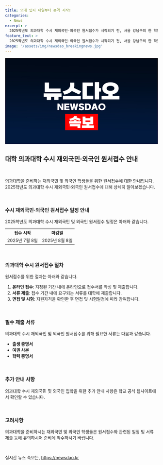 ```yaml
---
title: 의대 입시 내일부터 본격 시작!
categories:
  - News
excerpt: >
  2025학년도 의과대학 수시 재외국민·외국인 원서접수가 시작되기 전, 서울 강남구의 한 학원에 의대 입시 홍보물이 눈에 띄게 붙어있다. 해당 학원은 입시 대비 프로그램을 홍보하고 있는 것으로 보이며, 이에 대해 학생들과 학부모들 사이에서 관심이 높아지고 있다.
feature_text: >
  2025학년도 의과대학 수시 재외국민·외국인 원서접수가 시작되기 전, 서울 강남구의 한 학원에 의대 입시 홍보물이 눈에 띄게 붙어있다. 해당 학원은 입시 대비 프로그램을 홍보하고 있는 것으로 보이며, 이에 대해 학생들과 학부모들 사이에서 관심이 높아지고 있다.
image: '/assets/img/newsdao_breakingnews.jpg'
---
```


<p><img src="/assets/img/newsdao_breakingnews.jpg" alt="cryptoinkorea 속보" /></p>

<h2 data-ke-size="size26">대학 의과대학 수시 재외국민·외국인 원서접수 안내</h2>

<p data-ke-size="size16">&nbsp;</p>

<p>의과대학을 준비하는 재외국민 및 외국인 학생들을 위한 원서접수에 대한 안내입니다. 2025학년도 의과대학 수시 재외국민·외국인 원서접수에 대해 상세히 알아보겠습니다.</p>

<p data-ke-size="size16">&nbsp;</p>

<h3><b>수시 재외국민·외국인 원서접수 일정 안내</b></h3>

<p data-ke-size="size16">2025학년도 의과대학 수시 재외국민 및 외국인 원서접수 일정은 아래와 같습니다.</p>

<table>
  <tr>
    <td style="text-align: center; height: 17px;"><b>접수 시작</b></td>
    <td style="text-align: center; height: 17px;"><b>마감일</b></td>
  </tr>
  <tr>
    <td style="text-align: center; height: 17px;">2025년 7월 8일</td>
    <td style="text-align: center; height: 17px;">2025년 8월 8일</td>
  </tr>
</table>

<p data-ke-size="size16">&nbsp;</p>

<h3><b>의과대학 수시 원서접수 절차</b></h3>

<p data-ke-size="size16">원서접수를 위한 절차는 아래와 같습니다.</p>

<ol>
  <li><b>온라인 접수</b>: 지정된 기간 내에 온라인으로 접수서를 작성 및 제출합니다.</li>
  <li><b>서류 제출</b>: 접수 기간 내에 요구되는 서류를 대학에 제출합니다.</li>
  <li><b>면접 및 시험</b>: 지원자격을 확인한 후 면접 및 시험일정에 따라 참여합니다.</li>
</ol>

<p data-ke-size="size16">&nbsp;</p>

<h3><b>필수 제출 서류</b></h3>

<p data-ke-size="size16">의과대학 수시 재외국민 및 외국인 원서접수를 위해 필요한 서류는 다음과 같습니다.</p>

<ul>
  <li><b>출생 증명서</b></li>
  <li><b>여권 사본</b></li>
  <li><b>학력 증명서</b></li>
</ul>

<p data-ke-size="size16">&nbsp;</p>

<h3><b>추가 안내 사항</b></h3>

<p data-ke-size="size16">의과대학 수시 재외국민 및 외국인 입학을 위한 추가 안내 사항은 학교 공식 웹사이트에서 확인할 수 있습니다.</p>

<p data-ke-size="size16">&nbsp;</p>

<h3><b>고려사항</b></h3>

<p data-ke-size="size16">의과대학을 준비하시는 재외국민 및 외국인 학생들은 원서접수와 관련된 일정 및 서류 제출 등에 유의하시어 준비에 착수하시기 바랍니다.</p>

<p data-ke-size="size16">&nbsp;</p>
실시간 뉴스 속보는, <a href="https://newsdao.kr" rel="dofollow">https://newsdao.kr</a>


